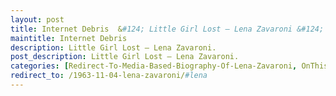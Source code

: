 ```yaml
---
layout: post
title: Internet Debris  &#124; Little Girl Lost – Lena Zavaroni &#124; 27 June 2011
maintitle: Internet Debris
description: Little Girl Lost – Lena Zavaroni.
post_description: Little Girl Lost – Lena Zavaroni.
categories: [Redirect-To-Media-Based-Biography-Of-Lena-Zavaroni, OnThisDay27June]
redirect_to: /1963-11-04-lena-zavaroni/#lena
---
```


